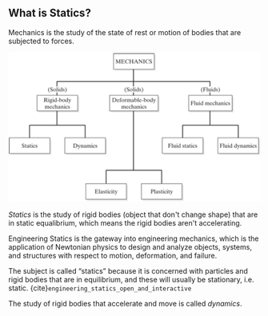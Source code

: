 ## What is Statics?

Mechanics is the study of the state of rest or motion of bodies that are subjected to forces.

![mechanics subjects](images/mechanics-subjects.png)

_Statics_ is the study of rigid bodies (object that don't change shape) that are in static equalibrium, which means the rigid bodies aren't accelerating.

Engineering Statics is the gateway into engineering mechanics, which is the application of Newtonian physics to design and analyze objects, systems, and structures with respect to motion, deformation, and failure.

The subject is called “statics” because it is concerned with particles and rigid bodies that are in equilibrium, and these will usually be stationary, i.e. static. {cite}`engineering_statics_open_and_interactive`

The study of rigid bodies that accelerate and move is called _dynamics_.
